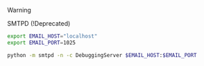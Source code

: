 > [!Warning]
> SMTPD (!Deprecated)
```bash
export EMAIL_HOST="localhost"
export EMAIL_PORT=1025

python -m smtpd -n -c DebuggingServer $EMAIL_HOST:$EMAIL_PORT
```
